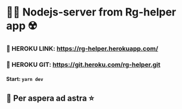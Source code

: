 # 👨‍⚕️ Nodejs-server from Rg-helper app ☢️

### 💜 HEROKU LINK: https://rg-helper.herokuapp.com/
### 💜 HEROKU GIT: https://git.heroku.com/rg-helper.git

#### Start: `yarn dev` 

## 🌠 Per aspera ad astra ⭐ 



